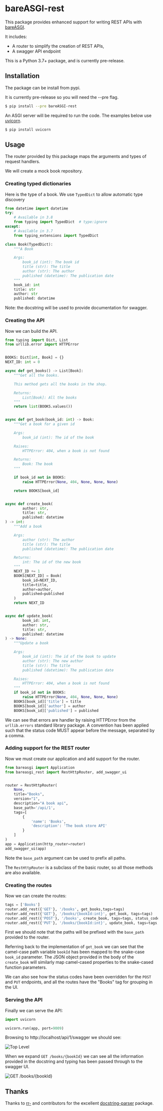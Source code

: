 # bareASGI-rest


This package provides enhanced support for writing REST
APIs with [bareASGI](https://bareasgi.com).

It includes:

* A router to simplify the creation of REST APIs,
* A swagger API endpoint

This is a Python 3.7+ package, and is currently pre-release.

## Installation

The package can be install from pypi.

It is currently pre-release so you will need the --pre flag.

```bash
$ pip install --pre bareASGI-rest
```

An ASGI server will be required to run the code. The examples below use
[uvicorn](https://www.uvicorn.org/).

```bash
$ pip install uvicorn
```

## Usage

The router provided by this package maps the arguments and
types of request handlers.

We will create a mock book repository.

### Creating typed dictionaries

Here is the type of a book. We use `TypedDict` to allow automatic type discovery

```python
from datetime import datetime
try:
    # Available in 3.8
    from typing import TypedDict  # type:ignore
except:
    # Available in 3.7
    from typing_extensions import TypedDict

class Book(TypedDict):
    """A Book

    Args:
        book_id (int): The book id
        title (str): The title
        author (str): The author
        published (datetime): The publication date
    """
    book_id: int
    title: str
    author: str
    published: datetime
```

Note: the docstring will be used to provide documentation for swagger.

### Creating the API

Now we can build the API.

```python
from typing import Dict, List
from urllib.error import HTTPError


BOOKS: Dict[int, Book] = {}
NEXT_ID: int = 0

async def get_books() -> List[Book]:
    """Get all the books.

    This method gets all the books in the shop.

    Returns:
        List[Book]: All the books
    """
    return list(BOOKS.values())


async def get_book(book_id: int) -> Book:
    """Get a book for a given id

    Args:
        book_id (int): The id of the book

    Raises:
        HTTPError: 404, when a book is not found

    Returns:
        Book: The book
    """

    if book_id not in BOOKS:
        raise HTTPError(None, 404, None, None, None)

    return BOOKS[book_id]


async def create_book(
        author: str,
        title: str,
        published: datetime
) -> int:
    """Add a book

    Args:
        author (str): The author
        title (str): The title
        published (datetime): The publication date

    Returns:
        int: The id of the new book
    """
    NEXT_ID += 1
    BOOKS[NEXT_ID] = Book(
        book_id=NEXT_ID,
        title=title,
        author=author,
        published=published
    )
    return NEXT_ID


async def update_book(
        book_id: int,
        author: str,
        title: str,
        published: datetime
) -> None:
    """Update a book

    Args:
        book_id (int): The id of the book to update
        author (str): The new author
        title (str): The title
        published (datetime): The publication date

    Raises:
        HTTPError: 404, when a book is not found
    """
    if book_id not in BOOKS:
        raise HTTPError(None, 404, None, None, None)
    BOOKS[book_id]['title'] = title
    BOOKS[book_id]['author'] = author
    BOOKS[book_id]['published'] = published
```

We can see that errors are handler by raising HTTPError
from the `urllib.errors` standard library package. A convention has been applied such that the status code MUST
appear before the message, separated by a comma.

### Adding support for the REST router

Now we must create our application and add support for the router.

```python
from bareasgi import Application
from bareasgi_rest import RestHttpRouter, add_swagger_ui


router = RestHttpRouter(
    None,
    title="Books",
    version="1",
    description="A book api",
    base_path='/api/1',
    tags=[
        {
            'name': 'Books',
            'description': 'The book store API'
        }
    ]
)
app = Application(http_router=router)
add_swagger_ui(app)
```

Note the `base_path` argument can be used to prefix all
paths.

The `RestHttpRouter` is a subclass of the basic router, so
all those methods are also available.

### Creating the routes

Now we can create the routes:

```python
tags = ['Books']
router.add_rest({'GET'}, '/books', get_books,tags=tags)
router.add_rest({'GET'}, '/books/{bookId:int}', get_book, tags=tags)
router.add_rest({'POST'}, '/books', create_book, tags=tags, status_code=201)
router.add_rest({'PUT'}, '/books/{bookId:int}', update_book, tags=tags, status_code=204)
```

First we should note that the paths will be prefixed with the
`base_path` provided to the router.

Referring back to the implementation of `get_book` we can
see  that the camel-case path variable `bookId` has been
mapped to the snake-case `book_id` parameter. The JSON object provided in the body of the `create_book` will
similarly map camel-cased properties to the snake-cased
function parameters.

We can also see how the status codes have been overridden
for the `POST` and `PUT` endpoints, and all the routes
have the "Books" tag for grouping in the UI.

### Serving the API

Finally we can serve the API:

```python
import uvicorn

uvicorn.run(app, port=9009)
```

Browsing to http://localhost/api/1/swagger we should see:

![Top Level](screenshot1.png)

When we expand `GET /books/{bookId}` we can see all the
information provided in the docstring and typing has been
passed through to the swagger UI.

![GET /books/{bookId}](screenshot2.png)

## Thanks

Thanks to [rr-](https://github.com/rr-) and contributors
for the excellent
[docstring-parser](https://github.com/rr-/docstring_parser)
package.
